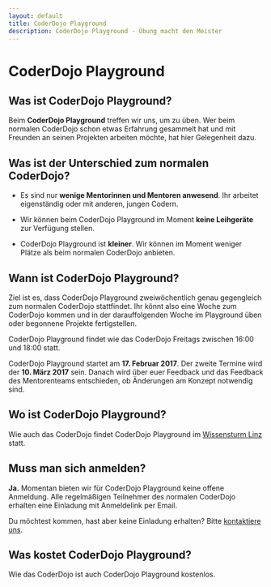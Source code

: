 ```yaml
---
layout: default
title: CoderDojo Playground
description: CoderDojo Playground - Übung macht den Meister
---
```


# CoderDojo Playground

## Was ist CoderDojo Playground?

Beim **CoderDojo Playground** treffen wir uns, um zu üben. Wer beim normalen CoderDojo schon etwas Erfahrung gesammelt hat und mit Freunden an seinen Projekten arbeiten möchte, hat hier Gelegenheit dazu.

## Was ist der Unterschied zum normalen CoderDojo?

* Es sind nur **wenige Mentorinnen und Mentoren anwesend**. Ihr arbeitet eigenständig oder mit anderen, jungen Codern.

* Wir können beim CoderDojo Playground im Moment **keine Leihgeräte** zur Verfügung stellen.

* CoderDojo Playground ist **kleiner**. Wir können im Moment weniger Plätze als beim normalen CoderDojo anbieten.

## Wann ist CoderDojo Playground?

Ziel ist es, dass CoderDojo Playground zweiwöchentlich genau gegengleich zum normalen CoderDojo stattfindet. Ihr könnt also eine Woche zum CoderDojo kommen und in der darauffolgenden Woche im Playground üben oder begonnene Projekte fertigstellen.

CoderDojo Playground findet wie das CoderDojo Freitags zwischen 16:00 und 18:00 statt.

CoderDojo Playground startet am **17. Februar 2017**. Der zweite Termine wird der **10. März 2017** sein. Danach wird über euer Feedback und das Feedback des Mentorenteams entschieden, ob Änderungen am Konzept notwendig sind.

## Wo ist CoderDojo Playground?

Wie auch das CoderDojo findet CoderDojo Playground im [Wissensturm Linz](http://wissensturm.at) statt.

## Muss man sich anmelden?

**Ja.** Momentan bieten wir für CoderDojo Playground keine offene Anmeldung. Alle regelmäßigen Teilnehmer des normalen CoderDojo erhalten eine Einladung mit Anmeldelink per Email.

Du möchtest kommen, hast aber keine Einladung erhalten? Bitte [kontaktiere uns](/kontakt.html).

## Was kostet CoderDojo Playground?

Wie das CoderDojo ist auch CoderDojo Playground kostenlos.
